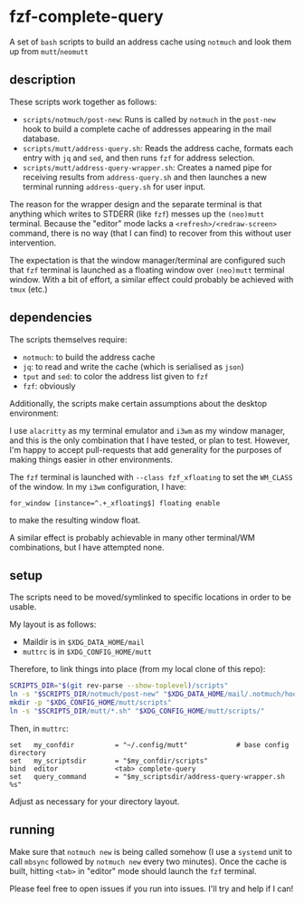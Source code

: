 # fzf-complete-query

A set of `bash` scripts to build an address cache using `notmuch` and look
them up from `mutt`/`neomutt`

## description

These scripts work together as follows:
- `scripts/notmuch/post-new`:
  Runs is called by `notmuch` in the `post-new` hook to build a complete cache
  of addresses appearing in the mail database.
- `scripts/mutt/address-query.sh`:
  Reads the address cache, formats each entry with `jq` and `sed`, and then
  runs `fzf` for address selection.
- `scripts/mutt/address-query-wrapper.sh`:
  Creates a named pipe for receiving results from `address-query.sh` and then
  launches a new terminal running `address-query.sh` for user input.

The reason for the wrapper design and the separate terminal is that anything
which writes to STDERR (like `fzf`) messes up the `(neo)mutt` terminal.
Because the "editor" mode lacks a `<refresh>/<redraw-screen>` command, there is
no way (that I can find) to recover from this without user intervention.

The expectation is that the window manager/terminal are configured such that
`fzf` terminal is launched as a floating window over `(neo)mutt` terminal window.
With a bit of effort, a similar effect could probably be achieved with `tmux` (etc.)

## dependencies

The scripts themselves require:
- `notmuch`: to build the address cache
- `jq`: to read and write the cache (which is serialised as `json`)
- `tput` and `sed`: to color the address list given to `fzf`
- `fzf`: obviously

Additionally, the scripts make certain assumptions about the desktop environment:

I use `alacritty` as my terminal emulator and `i3wm` as my window manager, and
this is the only combination that I have tested, or plan to test.
However, I'm happy to accept pull-requests that add generality for the purposes
of making things easier in other environments.

The `fzf` terminal is launched with `--class fzf_xfloating` to set the `WM_CLASS`
of the window. In my `i3wm` configuration, I have:
```
for_window [instance=^.+_xfloating$] floating enable
```
to make the resulting window float.

A similar effect is probably achievable in many other terminal/WM combinations,
but I have attempted none.

## setup

The scripts need to be moved/symlinked to specific locations in order to be usable.

My layout is as follows:
- Maildir is in `$XDG_DATA_HOME/mail`
- `muttrc` is in `$XDG_CONFIG_HOME/mutt`

Therefore, to link things into place (from my local clone of this repo):
```bash
SCRIPTS_DIR="$(git rev-parse --show-toplevel)/scripts"
ln -s "$SCRIPTS_DIR/notmuch/post-new" "$XDG_DATA_HOME/mail/.notmuch/hooks/"
mkdir -p "$XDG_CONFIG_HOME/mutt/scripts"
ln -s "$SCRIPTS_DIR/mutt/*.sh" "$XDG_CONFIG_HOME/mutt/scripts/"
```

Then, in `muttrc`:
```muttrc
set   my_confdir          = "~/.config/mutt"            # base config directory
set   my_scriptsdir       = "$my_confdir/scripts"
bind  editor              <tab> complete-query
set   query_command       = "$my_scriptsdir/address-query-wrapper.sh %s"
```

Adjust as necessary for your directory layout.

## running

Make sure that `notmuch new` is being called somehow (I use a `systemd` unit to
call `mbsync` followed by `notmuch new` every two minutes).
Once the cache is built, hitting `<tab>` in "editor" mode should launch the `fzf`
terminal.

Please feel free to open issues if you run into issues. I'll try and help if I can!

